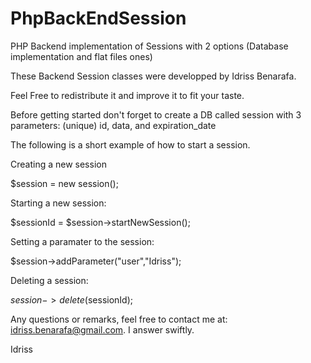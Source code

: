 # PhpBackEndSession
PHP Backend implementation of Sessions with 2 options (Database implementation and flat files ones)

These Backend Session classes were developped by Idriss Benarafa.

Feel Free to redistribute it and improve it to fit your taste.
 
Before getting started don't forget to create a DB called session with 3 parameters: (unique) id, data, and expiration_date 

The following is a short example of how to start a session.

Creating a new session

$session = new session();

Starting a new session:

$sessionId = $session->startNewSession();

Setting a paramater to the session:

$session->addParameter("user","Idriss");

Deleting a session:

$session->delete($sessionId);

Any questions or remarks, feel free to contact me at: idriss.benarafa@gmail.com. I answer swiftly.

Idriss

